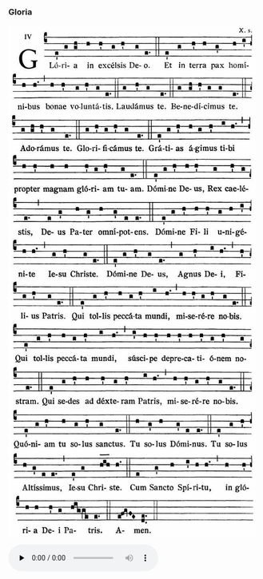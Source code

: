### Gloria

![](images/mass-xv-gloria.jpg)

<audio src="https://storage.googleapis.com/kyriale/djc_15_gloria_mp3.mp3" preload="none" controls="controls"></audio>
